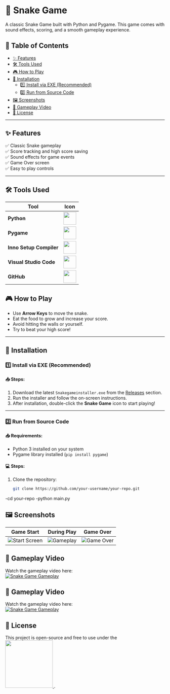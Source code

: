 # 🐍 Snake Game

A classic Snake Game built with Python and Pygame. This game comes with sound effects, scoring, and a smooth gameplay experience.

## 📑 Table of Contents
- [✨ Features](#-features)
- [🛠 Tools Used](#-tools-used)
- [🎮 How to Play](#-how-to-play)
- [💾 Installation](#-installation)
  - [1️⃣ Install via EXE (Recommended)](#1️⃣-install-via-exe-recommended)
  - [2️⃣ Run from Source Code](#2️⃣-run-from-source-code)
- [🖼 Screenshots](#-screenshots)
- [🎥 Gameplay Video](#-gameplay-video)
- [📜 License](#-license
)
---

## ✨ Features
✅ Classic Snake gameplay  
✅ Score tracking and high score saving  
✅ Sound effects for game events  
✅ Game Over screen  
✅ Easy to play controls  

---

## 🛠 Tools Used

| Tool                 | Icon |
|----------------------|------|
| **Python**           | <img src="https://img.icons8.com/color/48/000000/python.png" width="40"/> |
| **Pygame**           | <img src="https://www.pygame.org/docs/_static/pygame_tiny.png" width="40"/> |
| **Inno Setup Compiler** | <img src="https://img.icons8.com/color/48/000000/windows-10.png" width="40"/> |
| **Visual Studio Code** | <img src="https://img.icons8.com/color/48/000000/visual-studio-code-2019.png" width="40"/> |
| **GitHub**           | <img src="https://img.icons8.com/ios-glyphs/48/000000/github.png" width="40"/> |


## 🎮 How to Play
- Use **Arrow Keys** to move the snake.
- Eat the food to grow and increase your score.
- Avoid hitting the walls or yourself.
- Try to beat your high score!

---

## 💾 Installation

### 1️⃣ Install via EXE (Recommended)
#### 📥 Steps:
1. Download the latest `Snakegameinstaller.exe` from the [Releases](https://github.com/hamzza07x/Snake-game/releases/tag/release-v1) section.
2. Run the installer and follow the on-screen instructions.
3. After installation, double-click the **Snake Game** icon to start playing!

---

### 2️⃣ Run from Source Code
#### 📥 Requirements:
- Python 3 installed on your system
- Pygame library installed (`pip install pygame`)

#### 💻 Steps:
1. Clone the repository:
   ```bash
   git clone https://github.com/your-username/your-repo.git

-cd your-repo
-python main.py
## 🖼 Screenshots

| Game Start | During Play | Game Over |
|-----------|------------|----------|
| ![Start Screen](https://github.com/hamzza07x/Snake-game/blob/main/S1.png) | ![Gameplay](https://github.com/hamzza07x/Snake-game/blob/main/S2.png) | ![Game Over](https://github.com/hamzza07x/Snake-game/blob/main/S3.png) |

## 🎥 Gameplay Video

Watch the gameplay video here:  
[![Snake Game Gameplay](https://github.com/hamzza07x/Snake-game/blob/main/S2.png)](https://github.com/hamzza07x/Snake-game/blob/main/Gameplay.mkv)
## 🎥 Gameplay Video

Watch the gameplay video here:  
[![Snake Game Gameplay](https://img.youtube.com/vi/Ru5nGD7hUf0/0.jpg
)](https://www.youtube.com/watch?v=Ru5nGD7hUf0)


## 📜 License
This project is open-source and free to use under the 
<a href="https://opensource.org/license/mit" target="_blank">
  <img src="https://i0.wp.com/opensource.org/wp-content/uploads/2023/03/cropped-OSI-horizontal-large.png?fit=640%2C229&ssl=1" width="150"/>
</a>.

